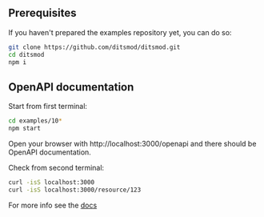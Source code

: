 ## Prerequisites

If you haven't prepared the examples repository yet, you can do so:

```bash
git clone https://github.com/ditsmod/ditsmod.git
cd ditsmod
npm i
```

## OpenAPI documentation

Start from first terminal:

```bash
cd examples/10*
npm start
```

Open your browser with http://localhost:3000/openapi and there
should be OpenAPI documentation.

Check from second terminal:

```bash
curl -isS localhost:3000
curl -isS localhost:3000/resource/123
```

For more info see the [docs](https://ditsmod.github.io/en/published-modules/openapi)
